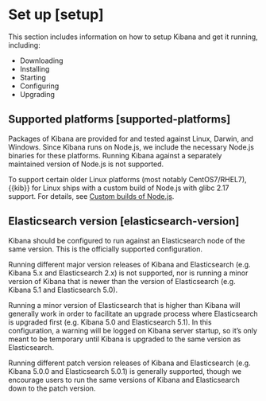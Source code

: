 # Set up [setup]

This section includes information on how to setup Kibana and get it running, including:

* Downloading
* Installing
* Starting
* Configuring
* Upgrading


## Supported platforms [supported-platforms] 

Packages of Kibana are provided for and tested against Linux, Darwin, and Windows. Since Kibana runs on Node.js, we include the necessary Node.js binaries for these platforms. Running Kibana against a separately maintained version of Node.js is not supported.

To support certain older Linux platforms (most notably CentOS7/RHEL7), {{kib}} for Linux ships with a custom build of Node.js with glibc 2.17 support. For details, see [Custom builds of Node.js](asciidocalypse://docs/kibana/docs/extend/contribute-to-kibana/upgrading-nodejs.md#custom-nodejs-builds).


## Elasticsearch version [elasticsearch-version] 

Kibana should be configured to run against an Elasticsearch node of the same version. This is the officially supported configuration.

Running different major version releases of Kibana and Elasticsearch (e.g. Kibana 5.x and Elasticsearch 2.x) is not supported, nor is running a minor version of Kibana that is newer than the version of Elasticsearch (e.g. Kibana 5.1 and Elasticsearch 5.0).

Running a minor version of Elasticsearch that is higher than Kibana will generally work in order to facilitate an upgrade process where Elasticsearch is upgraded first (e.g. Kibana 5.0 and Elasticsearch 5.1). In this configuration, a warning will be logged on Kibana server startup, so it’s only meant to be temporary until Kibana is upgraded to the same version as Elasticsearch.

Running different patch version releases of Kibana and Elasticsearch (e.g. Kibana 5.0.0 and Elasticsearch 5.0.1) is generally supported, though we encourage users to run the same versions of Kibana and Elasticsearch down to the patch version.

